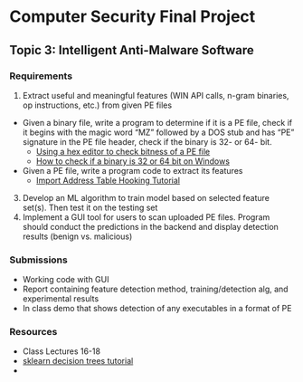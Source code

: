 # Computer Security Final Project
## Topic 3: Intelligent Anti-Malware Software
### Requirements
1. Extract useful and meaningful features (WIN API calls, n-gram binaries, op instructions, etc.) from given PE files
  * Given a binary file, write a program to determine if it is a PE file, check if it begins with the magic word “MZ” followed by a DOS stub and has “PE” signature in the PE file header, check if the binary is 32- or 64- bit.
     * [Using a hex editor to check bitness of a PE file](https://www.gdatasoftware.com/blog/pebitnesstrick)
     * [How to check if a binary is 32 or 64 bit on Windows](https://superuser.com/questions/358434/how-to-check-if-a-binary-is-32-or-64-bit-on-windows)
  * Given a PE file, write a program code to extract its features
     * [Import Address Table Hooking Tutorial](https://guidedhacking.com/threads/iat-hook-import-address-table-hooking-explained.4244/)
3. Develop an ML algorithm to train model based on selected feature set(s). Then test it on the testing set
4. Implement a GUI tool for users to scan uploaded PE files. Program should conduct the predictions in the backend and display detection results (benign vs. malicious)

### Submissions
* Working code with GUI
* Report containing feature detection method, training/detection alg, and experimental results
* In class demo that shows detection of any executables in a format of PE 

### Resources
* Class Lectures 16-18
* [sklearn decision trees tutorial](https://scikit-learn.org/stable/modules/tree.html)
* 
